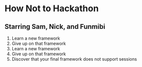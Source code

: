 How Not to Hackathon
====================

Starring Sam, Nick, and Funmibi
-------------------------------

1. Learn a new framework
2. Give up on that framework
3. Learn a new framework
4. Give up on that framework
5. Discover that your final framework does not support sessions

